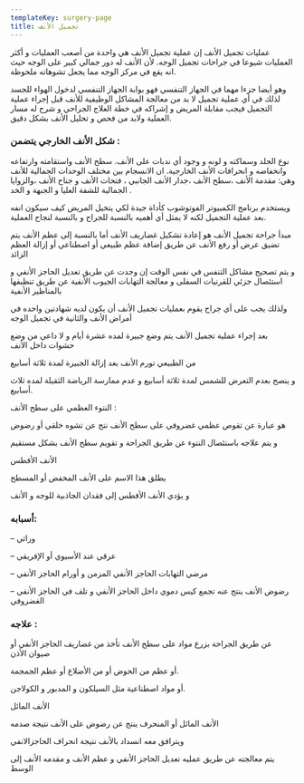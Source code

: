 ```yaml
---
templateKey: surgery-page
title: تجميل الأنف
---
```


عمليات تجميل الأنف
إن عملية تجميل الأنف هي واحدة من أصعب العمليات و أكثر العمليات شيوعا في جراحات تجميل الوجه. لأن الأنف له دور جمالي كبير على الوجه حيث انه يقع في مركز الوجه مما يجعل تشوهاته ملحوظة.

وهو أيضا جزءا مهما في الجهاز التنفسي فهو بوابة الجهاز التنفسي لدخول الهواء للجسد لذلك في أي عملية تجميل لا بد من معالجة المشاكل الوظيفية للأنف قبل إجراء عملية التجميل فيجب مقابلة المريض و إشراكه في خطة العلاج الجراحي و شرح له مسار العملية ولابد من فحص و تحليل الأنف بشكل دقيق.

### شكل الأنف الخارجي يتضمن :

نوع الجلد وسماكته و لونه و وجود أي ندبات على الأنف.
سطح الأنف واستقامته وارتفاعه وانخفاضه و انحرافات الأنف الخارجية.
ان الانسجام بين مختلف الوحدات الجمالية للأنف وهي: مقدمة الأنف ،سطح الأنف ،جدار الأنف الجانبي ، فتحات الأنف و جناح الأنف ،والزوايا الجمالية للشفة العليا و الجبهة و الخد .

ويستخدم برنامج الكمبيوتر الفوتوشوب كأداة جيدة لكي يتخيل المريض كيف سيكون انفه بعد عملية التجميل لكنه لا يمثل أي أهميه بالنسبة للجراح و بالنسبة لنجاح العملية.

مبدأ جراحة تجميل الأنف هو إعادة تشكيل غضاريف الأنف أما بالنسبة إلى عظم الأنف يتم تضيق عرض أو رفع الأنف عن طريق إضافة عظم طبيعي أو اصطناعي أو إزالة العظم الزائد

و يتم تصحيح مشاكل التنفس في نفس الوقت إن وجدت عن طريق تعديل الحاجز الأنفي و استئصال جزئي للقرنيات السفلى و معالجة التهابات الجيوب الأنفية عن طريق تنظيفها بالمناظير الأنفية

ولذلك يجب على أي جراح يقوم بعمليات تجميل الأنف أن يكون لديه شهادتين واحده في أمراض الأنف والثانية في تجميل الوجه

بعد إجراء عملية تجميل الأنف يتم وضع جبيرة لمده عشرة أيام و لا داعي من وضع حشوات داخل الأنف

من الطبيعي تورم الأنف بعد إزالة الجبيرة لمدة ثلاثة أسابيع

و ينصح بعدم التعرض للشمس لمدة ثلاثة أسابيع و عدم ممارسة الرياضة الثقيلة لمده ثلاث أسابيع.

النتوء العظمي على سطح الأنف :

هو عبارة عن تقوص عظمي غضروفي على سطح الأنف نتج عن تشوه خلقي أو رضوض

و يتم علاجه باستئصال النتوء عن طريق الجراحة و تقويم سطح الأنف بشكل مستقيم

الأنف الأفطس

يطلق هذا الاسم على الأنف المخفض أو المسطح

و يؤدي الأنف الأفطس إلى فقدان الجاذبية للوجه و الأنف

### أسبابه:

– وراثي

– عرقي عند الأسيوي أو الإفريقي

– مرضي التهابات الحاجز الأنفي المزمن و أورام الحاجز الأنفي

– رضوض الأنف ينتج عنه تجمع كيس دموي داخل الحاجز الأنفي و تلف في الحاجز الأنفي الغضروفي

### علاجه :

عن طريق الجراحة بزرع مواد على سطح الأنف تأخذ من غضاريف الحاجز الأنفي أو صيوان الأذن

أو عظم من الحوض أو من الأضلاع أو عظم الجمجمة.

أو مواد اصطناعية مثل السيلكون و المدبور و الكولاجن.

الأنف المائل

الأنف المائل أو المنحرف ينتج عن رضوض على الأنف نتيجة صدمه

ويترافق معه انسداد بالأنف نتيجة انحراف الحاجزالانفي

يتم معالجته عن طريق عمليه تعديل الحاجز الأنفي و عظم الأنف و مقدمه الأنف إلى الوسط
